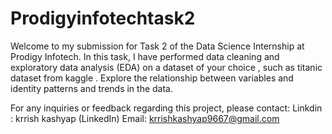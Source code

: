 # Prodigyinfotechtask2
Welcome to my submission for Task 2 of the Data Science Internship at Prodigy Infotech. In this task, I have performed data cleaning and exploratory data analysis (EDA) on a dataset of your choice , such as titanic dataset from kaggle . Explore the relationship between variables and identity patterns and trends in the data.

For any inquiries or feedback regarding this project, please contact:
Linkdin : krrish kashyap (LinkedIn)
Email: krrishkashyap9667@gmail.com

